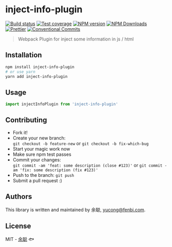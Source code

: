 # inject-info-plugin

[![Build status](https://img.shields.io/travis/余聪/inject-info-plugin/master.svg?style=flat-square)](https://travis-ci.org/余聪/inject-info-plugin)
[![Test coverage](https://img.shields.io/codecov/c/github/余聪/inject-info-plugin.svg?style=flat-square)](https://codecov.io/github/余聪/inject-info-plugin?branch=master)
[![NPM version](https://img.shields.io/npm/v/inject-info-plugin.svg?style=flat-square)](https://www.npmjs.com/package/inject-info-plugin)
[![NPM Downloads](https://img.shields.io/npm/dm/inject-info-plugin.svg?style=flat-square&maxAge=43200)](https://www.npmjs.com/package/inject-info-plugin)
[![Prettier](https://img.shields.io/badge/code_style-prettier-ff69b4.svg?style=flat-square)](https://prettier.io/)
[![Conventional Commits](https://img.shields.io/badge/Conventional%20Commits-1.0.0-yellow.svg?style=flat-square)](https://conventionalcommits.org)

> Webpack Plugin for inject some information in js / html

## Installation

```bash
npm install inject-info-plugin
# or use yarn
yarn add inject-info-plugin
```

## Usage

```javascript
import injectInfoPlugin from 'inject-info-plugin'
```

## Contributing

- Fork it!
- Create your new branch:  
  `git checkout -b feature-new` or `git checkout -b fix-which-bug`
- Start your magic work now
- Make sure npm test passes
- Commit your changes:  
  `git commit -am 'feat: some description (close #123)'` or `git commit -am 'fix: some description (fix #123)'`
- Push to the branch: `git push`
- Submit a pull request :)

## Authors

This library is written and maintained by 余聪, <a href="mailto:yucong@fenbi.com">yucong@fenbi.com</a>.

## License

MIT - [余聪](https://github.com/余聪) 🐟
